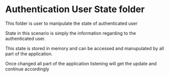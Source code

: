 # Authentication User State folder

This folder is user to manipulate the state of authenticated user

State in this scenario is simply the information regarding to the authenticated user.

This state is stored in memory and can be accessed and manupulated by all part of the application.

Once changed all part of the application listening will get the update and continue accordingly
